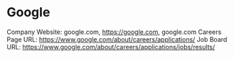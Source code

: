 # Google

Company Website: google.com, https://google.com, google.com
Careers Page URL: https://www.google.com/about/careers/applications/
Job Board URL: https://www.google.com/about/careers/applications/jobs/results/